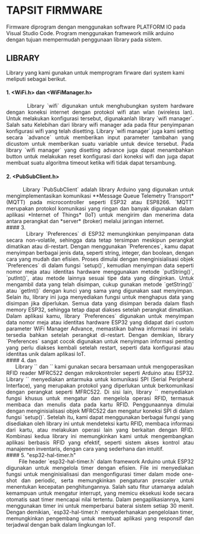 # TAPSIT FIRMWARE

Firmware diprogram dengan menggunakan software PLATFORM IO pada Visual Studio Code. Program menggunakan framework milik arduino dengan tujuan mempermudah penggunaan library pada sistem.

## LIBRARY

Library yang kami gunakan untuk memprogram firware dari system kami meliputi sebagai berikut.  

#### 1. <WiFi.h> dan <WiFiManager.h>
<div align="justify">
        Library `wifi`  digunakan untuk menghubungkan system hardware dengan koneksi internet dengan protokol wifi atan wlan (wireless lan). Untuk melakukan konfigurasi tersebut, digunakanlah  library `wifi manager`. Salah satu Kelebihan dari library wifi manager ada pada fitur penyimpanan konfigurasi wifi yang telah disetting. Library `wifi manager` juga kami setting secara `advance` untuk memberikan input parameter tambahan yang dicustom untuk memberikan suatu variable untuk device tersebut.  Pada library `wifi manager` yang disetting advance juga dapat menambahkan button untuk melakukan reset konfigurasi dari koneksi wifi dan juga dapat membuat suatu algoritma timeout ketika wifi tidak dapat tersambung.
</div>

#### 2. <PubSubClient.h>
<div align="justify">
        Library `PubSubClient` adalah library Arduino yang digunakan untuk mengimplementasikan komunikasi **Message Queue Telemetry Transport* (MQTT) pada microcontroller seperti ESP32 atau ESP8266. `MQTT` merupakan protokol komunikasi yang ringan dan banyak digunakan dalam aplikasi *Internet of Things* (IoT) untuk mengirim dan menerima data antara perangkat dan *server* (broker) melalui jaringan internet.
</div>
#### 3. <Preferences.h>
<div align="justify">
        Library `Preferences` di ESP32 memungkinkan penyimpanan data secara non-volatile, sehingga data tetap tersimpan meskipun perangkat dimatikan atau di-restart. Dengan menggunakan `Preferences`, kamu dapat menyimpan berbagai jenis data, seperti string, integer, dan boolean, dengan cara yang mudah dan efisien. Proses dimulai dengan menginisialisasi objek `Preferences` di dalam fungsi `setup()`, kemudian menyimpan data seperti nomor meja atau identitas hardware menggunakan metode `putString()`, `putInt()`, atau metode lainnya sesuai tipe data yang diinginkan. Untuk mengambil data yang telah disimpan, cukup gunakan metode `getString()` atau `getInt()` dengan kunci yang sama yang digunakan saat menyimpan. Selain itu, library ini juga menyediakan fungsi untuk menghapus data yang disimpan jika diperlukan. Semua data yang disimpan berada dalam flash memory ESP32, sehingga tetap dapat diakses setelah perangkat dimatikan. Dalam aplikasi kamu, library `Preferences` digunakan untuk menyimpan data nomor meja atau identitas hardware ESP32 yang didapat dari custom parameter WiFi Manager Advance, memastikan bahwa informasi ini selalu tersedia bahkan setelah perangkat di-restart. Dengan demikian, library `Preferences` sangat cocok digunakan untuk menyimpan informasi penting yang perlu diakses kembali setelah restart, seperti data konfigurasi atau identitas unik dalam aplikasi IoT.
</div>
#### 4. <SPI.h> dan <MFRC522.h>
<div align="justify">
      Library `<SPI.h>` dan `<MFRC522.h>` kami gunakan secara bersamaan untuk mengoperasikan RFID reader MFRC522 dengan mikrokontroler seperti Arduino atau ESP32. Library `<SPI.h>` menyediakan antarmuka untuk komunikasi SPI (Serial Peripheral Interface), yang merupakan protokol yang diperlukan untuk berkomunikasi dengan perangkat seperti MFRC522. Di sisi lain, library `<MFRC522.h>` menyediakan fungsi khusus untuk mengatur dan mengelola operasi RFID, termasuk membaca dan menulis data pada kartu RFID. Penggunaannya dimulai dengan menginisialisasi objek MFRC522 dan mengatur koneksi SPI di dalam fungsi `setup()`. Setelah itu, kami dapat menggunakan berbagai fungsi yang disediakan oleh library ini untuk mendeteksi kartu RFID, membaca informasi dari kartu, atau melakukan operasi lain yang berkaitan dengan RFID. Kombinasi kedua library ini memungkinkan kami untuk mengembangkan aplikasi berbasis RFID yang efektif, seperti sistem akses kontrol atau manajemen inventaris, dengan cara yang sederhana dan intuitif.
</div>
#### 5. "esp32-hal-timer.h"
<div align="justify">
        File header `esp32-hal-timer.h` dalam framework Arduino untuk ESP32 digunakan untuk mengelola timer dengan efisien. File ini menyediakan fungsi untuk menginisialisasi dan mengonfigurasi timer dalam mode one-shot dan periodic, serta memungkinkan pengaturan prescaler untuk menentukan kecepatan penghitungannya. Salah satu fitur utamanya adalah kemampuan untuk mengatur interrupt, yang memicu eksekusi kode secara otomatis saat timer mencapai nilai tertentu. Dalam pengaplikasiannya, kami menggunakan timer ini untuk memperbarui  baterai sistem setiap 30 menit. Dengan demikian, `esp32-hal-timer.h` menyederhanakan pengelolaan timer, memungkinkan pengembang untuk membuat aplikasi yang responsif dan terjadwal dengan baik dalam lingkungan IoT.
</div>
